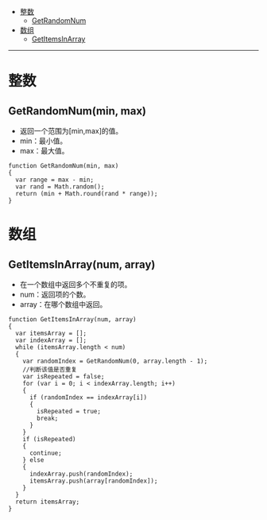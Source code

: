 + [整数](#整数)
  + [GetRandomNum](#GetRandomNum)
+ [数组](#数组)
  + [GetItemsInArray](#GetItemsInArray)

---

<h1 id="整数">整数</h1>
<h2 id="GetRandomNum">GetRandomNum(min, max)</h2>

+ 返回一个范围为[min,max]的值。
+ min：最小值。
+ max：最大值。

```
function GetRandomNum(min, max)
{
  var range = max - min;
  var rand = Math.random();
  return (min + Math.round(rand * range));
}
```

<h1 id="数组">数组</h1>
<h2 id="GetItemsInArray">GetItemsInArray(num, array)</h2>

+ 在一个数组中返回多个不重复的项。
+ num：返回项的个数。
+ array：在哪个数组中返回。

```
function GetItemsInArray(num, array)
{
  var itemsArray = [];
  var indexArray = [];
  while (itemsArray.length < num)
  {
    var randomIndex = GetRandomNum(0, array.length - 1);
    //判断该值是否重复
    var isRepeated = false;
    for (var i = 0; i < indexArray.length; i++)
    {
      if (randomIndex == indexArray[i])
      {
        isRepeated = true;
        break;
      }
    }
    if (isRepeated)
    {
      continue;
    } else
    {
      indexArray.push(randomIndex);
      itemsArray.push(array[randomIndex]);
    }
  }
  return itemsArray;
}
```
